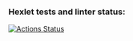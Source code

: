 ### Hexlet tests and linter status:
[![Actions Status](https://github.com/Arguzspb/frontend-project-lvl2/workflows/hexlet-check/badge.svg)](https://github.com/Arguzspb/frontend-project-lvl2/actions)